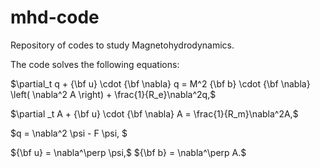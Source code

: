 # mhd-code

Repository of codes to study Magnetohydrodynamics.

The code solves the following equations:

   $\partial_t q + {\bf u}  \cdot {\bf \nabla} q =  M^2 {\bf b} \cdot {\bf \nabla}  \left( \nabla^2 A \right) + \frac{1}{R_e}\nabla^2q,$

   $\partial _t A + {\bf u} \cdot {\bf \nabla} A  =  \frac{1}{R_m}\nabla^2A,$

   $q  = \nabla^2 \psi - F \psi, $

   ${\bf u}  = \nabla^\perp \psi,$
   ${\bf b}  = \nabla^\perp A.$

